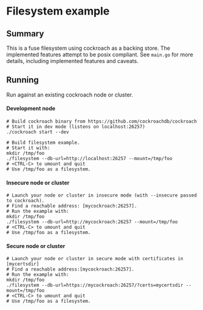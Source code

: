 # Filesystem example

## Summary

This is a fuse filesystem using cockroach as a backing store.
The implemented features attempt to be posix compliant.
See `main.go` for more details, including implemented features and caveats.

## Running

Run against an existing cockroach node or cluster.

#### Development node
```
# Build cockroach binary from https://github.com/cockroachdb/cockroach
# Start it in dev mode (listens on localhost:26257)
./cockroach start --dev

# Build filesystem example.
# Start it with:
mkdir /tmp/foo
./filesystem --db-url=http://localhost:26257 --mount=/tmp/foo
# <CTRL-C> to umount and quit
# Use /tmp/foo as a filesystem.
```

#### Insecure node or cluster
```
# Launch your node or cluster in insecure mode (with --insecure passed to cockroach).
# Find a reachable address: [mycockroach:26257].
# Run the example with:
mkdir /tmp/foo
./filesystem --db-url=http://mycockroach:26257 --mount=/tmp/foo
# <CTRL-C> to umount and quit
# Use /tmp/foo as a filesystem.
```

#### Secure node or cluster
```
# Launch your node or cluster in secure mode with certificates in [mycertsdir]
# Find a reachable address:[mycockroach:26257].
# Run the example with:
mkdir /tmp/foo
./filesystem --db-url=https://mycockroach:26257/?certs=mycertsdir --mount=/tmp/foo
# <CTRL-C> to umount and quit
# Use /tmp/foo as a filesystem.
```
